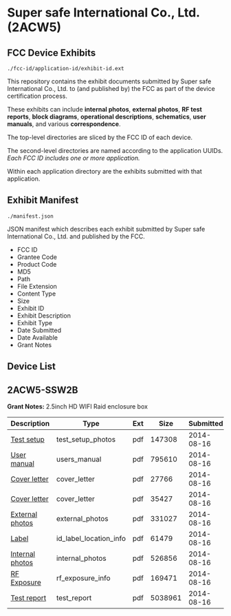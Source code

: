 # Super safe International Co., Ltd. (2ACW5)
## FCC Device Exhibits

```
./fcc-id/application-id/exhibit-id.ext
```

This repository contains the exhibit documents submitted by Super safe International Co., Ltd. to (and published by) the FCC as part of the device certification process.

These exhibits can include **internal photos**, **external photos**, **RF test reports**, **block diagrams**, **operational descriptions**, **schematics**, **user manuals**, and various **correspondence**.

The top-level directories are sliced by the FCC ID of each device.

The second-level directories are named according to the application UUIDs. *Each FCC ID includes one or more application.*

Within each application directory are the exhibits submitted with that application. 

## Exhibit Manifest

```
./manifest.json
```

JSON manifest which describes each exhibit submitted by Super safe International Co., Ltd. and published by the FCC.

- FCC ID
- Grantee Code
- Product Code
- MD5
- Path
- File Extension
- Content Type
- Size
- Exhibit ID
- Exhibit Description
- Exhibit Type
- Date Submitted
- Date Available
- Grant Notes

## Device List
## 2ACW5-SSW2B
**Grant Notes:** 2.5inch HD WIFI Raid enclosure box

| Description | Type | Ext | Size | Submitted | Available |
| ----------- | ---- | --- | ---- | --------- | --------- |
| [Test setup](2ACW5-SSW2B/093d8c036cb6a643d28c8dbe4dc55eb2/2360484.pdf) | test_setup_photos | pdf | 147308 | 2014-08-16 | 2014-08-16 |
| [User manual](2ACW5-SSW2B/093d8c036cb6a643d28c8dbe4dc55eb2/2360485.pdf) | users_manual | pdf | 795610 | 2014-08-16 | 2014-08-16 |
| [Cover letter](2ACW5-SSW2B/093d8c036cb6a643d28c8dbe4dc55eb2/2360475.pdf) | cover_letter | pdf | 27766 | 2014-08-16 | 2014-08-16 |
| [Cover letter](2ACW5-SSW2B/093d8c036cb6a643d28c8dbe4dc55eb2/2360476.pdf) | cover_letter | pdf | 35427 | 2014-08-16 | 2014-08-16 |
| [External photos](2ACW5-SSW2B/093d8c036cb6a643d28c8dbe4dc55eb2/2360477.pdf) | external_photos | pdf | 331027 | 2014-08-16 | 2014-08-16 |
| [Label](2ACW5-SSW2B/093d8c036cb6a643d28c8dbe4dc55eb2/2360478.pdf) | id_label_location_info | pdf | 61479 | 2014-08-16 | 2014-08-16 |
| [Internal photos](2ACW5-SSW2B/093d8c036cb6a643d28c8dbe4dc55eb2/2360479.pdf) | internal_photos | pdf | 526856 | 2014-08-16 | 2014-08-16 |
| [RF Exposure](2ACW5-SSW2B/093d8c036cb6a643d28c8dbe4dc55eb2/2360481.pdf) | rf_exposure_info | pdf | 169471 | 2014-08-16 | 2014-08-16 |
| [Test report](2ACW5-SSW2B/093d8c036cb6a643d28c8dbe4dc55eb2/2360483.pdf) | test_report | pdf | 5038961 | 2014-08-16 | 2014-08-16 |
